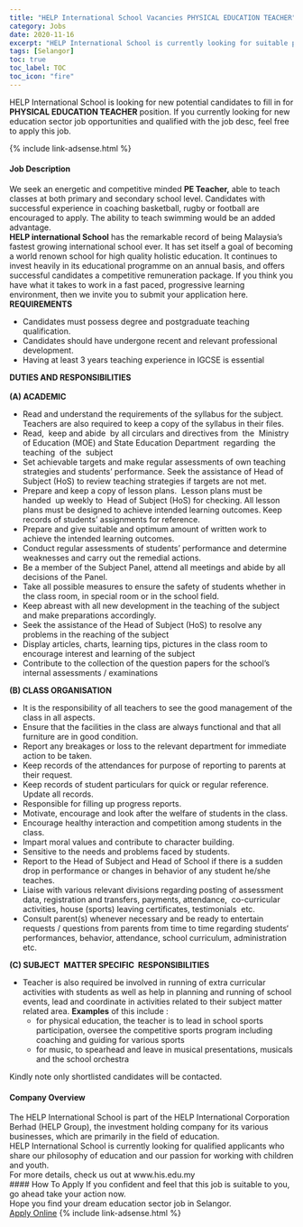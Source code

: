 ```yaml
---
title: "HELP International School Vacancies PHYSICAL EDUCATION TEACHER" 
category: Jobs 
date: 2020-11-16 
excerpt: "HELP International School is currently looking for suitable person to fill in the PHYSICAL EDUCATION TEACHER which positioned at Selangor" 
tags: [Selangor] 
toc: true 
toc_label: TOC 
toc_icon: "fire" 
--- 
```


<p>HELP International School is looking for new potential candidates to fill in for <b>PHYSICAL EDUCATION TEACHER</b> position. If you currently looking for new education sector job opportunities and qualified with the job desc, feel free to apply this job.
</p>{% include link-adsense.html %} 
 <div><div><div><h4>Job Description</h4></div></div><div><div><span><div><div><div>We seek an energetic and competitive minded <strong>PE Teacher,</strong> able to teach classes at both primary and secondary school level. Candidates with successful experience in coaching basketball, rugby or football are encouraged to apply. The ability to teach swimming would be an added advantage.</div><div><strong>HELP international School</strong> has the remarkable record of being Malaysia&#8217;s fastest growing international school ever. It has set itself a goal of becoming a world renown school for high quality holistic education. It continues to invest heavily in its educational programme on an annual basis, and offers successful candidates a competitive remuneration package. If you think you have what it takes to work in a fast paced, progressive learning environment, then we invite you to submit your application here.</div></div><div><strong>REQUIREMENTS</strong></div><ul><li>Candidates must possess degree and postgraduate teaching qualification.&#160;</li><li>Candidates should have undergone recent and relevant professional development.</li><li>Having at least 3 years teaching experience in IGCSE is essential</li></ul><div><strong>DUTIES AND RESPONSIBILITIES</strong></div><div><br><strong>(A) ACADEMIC</strong></div><ul><li>Read and understand the requirements of the syllabus for the subject. Teachers are also required to keep a copy of the syllabus in their files.</li><li>Read,&#160; keep and abide&#160; by all circulars and directives from&#160; the&#160; Ministry of Education (MOE) and State Education Department&#160; regarding&#160; the&#160; teaching&#160; of the&#160; subject</li><li>Set achievable targets and make regular assessments of own teaching strategies and students&#8217; performance. Seek&#160;the assistance of Head of Subject (HoS) to review teaching strategies if targets are not met.</li><li>Prepare and keep a copy of lesson plans.&#160; Lesson plans must be handed&#160; up weekly to&#160; Head of&#160;Subject (HoS) for checking. All lesson plans must be designed to achieve intended learning outcomes. Keep records of students&#8217; assignments for reference.</li><li>Prepare and give suitable and optimum amount of written work to achieve the intended learning&#160;outcomes.</li><li>Conduct regular assessments of students&#8217; performance and determine weaknesses and carry out the remedial actions.</li><li>Be a member of the Subject Panel, attend all meetings and abide by all decisions of the Panel.</li><li>Take all possible measures to ensure the safety of students whether in the class room, in special room or in the school field.</li><li>Keep abreast with all new development in the teaching of the subject and make preparations accordingly.</li><li>Seek the assistance of the Head of Subject (HoS) to resolve any problems in the reaching of the subject</li><li>Display articles, charts, learning tips, pictures in the class room to encourage interest and learning of the subject</li><li>Contribute to the collection of the question papers for the school&#8217;s internal assessments / examinations</li></ul><div><strong>(B) CLASS ORGANISATION</strong></div><ul><li>It is the responsibility of all teachers to see the good management of the class in all aspects.</li><li>Ensure that the facilities in the class are always functional and that all furniture are in good condition.</li><li>Report any breakages or loss to the relevant department for immediate action to be taken.</li><li>Keep records of the attendances for purpose of reporting to parents at their request.</li><li>Keep records of student particulars for quick or regular reference. Update all records.</li><li>Responsible for filling up progress reports.</li><li>Motivate, encourage and look after the welfare of students in the class.</li><li>Encourage healthy interaction and competition among students in the class.</li><li>Impart moral values and contribute to character building.</li><li>Sensitive to the needs and problems faced by students.</li><li>Report to the Head of Subject and Head of School if there is a sudden drop in performance or changes in behavior of any student he/she teaches.</li><li>Liaise with various relevant divisions regarding posting of assessment data, registration and transfers, payments, attendance,&#160; co-curricular activities, house (sports) leaving certificates, testimonials&#160; etc.</li><li>Consult parent(s) whenever necessary and be ready to entertain requests / questions from parents from time to time regarding students&#8216;&#160; performances, behavior, attendance, school curriculum, administration&#160; etc.</li></ul><div><strong>(C) SUBJECT&#160; MATTER SPECIFIC&#160; RESPONSIBILITIES</strong></div><ul><li>Teacher is also required be involved in running of extra curricular activities with students as well as help in planning and running of school events, lead and coordinate in activities related to their subject matter related area. <strong>Examples</strong> of this include :<ul><li>for physical education, the teacher is to lead in school sports participation, oversee the competitive sports program including coaching and guiding for various sports</li><li>for music, to spearhead and leave in musical presentations, musicals and the school orchestra</li></ul></li></ul><div><div>Kindly note only shortlisted candidates will be contacted.</div></div></div></span></div></div></div> 
<div><div><div><h4>Company Overview</h4></div></div><div><div><span><div><div>
	The HELP International School is part of the HELP International Corporation Berhad (HELP Group), the investment holding company for its various businesses, which are primarily in the field of education.</div>
<div>
	HELP International School is currently looking for qualified applicants who share our philosophy of education and our passion for working with children and youth.</div>
<div>
	For more details, check us out at www.his.edu.my</div></div></span></div></div></div> 
#### How To Apply 
If you confident and feel that this job is suitable to you, go ahead take your action now. <br/> 
Hope you find your dream education sector job in Selangor. <br/> 
<a href="https://www.jobstreet.com.my/en/job/physical-education-teacher-4422228?jobId=jobstreet-my-job-4422228&sectionRank=12&token=0~89a5f92b-ced3-4436-88bb-1715de411ece&fr=SRP%20View%20In%20New%20Ta" class="btn btn--info" target="_blank" rel="nofollow noopenner">Apply Online</a> 
{% include link-adsense.html %} 